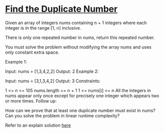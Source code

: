 # [Find the Duplicate Number](https://leetcode.com/problems/find-the-duplicate-number/)

Given an array of integers nums containing n + 1 integers where each integer is in the range [1, n] inclusive.

There is only one repeated number in nums, return this repeated number.

You must solve the problem without modifying the array nums and uses only constant extra space.

Example 1:

Input: nums = [1,3,4,2,2]
Output: 2
Example 2:

Input: nums = [3,1,3,4,2]
Output: 3
Constraints:

1 <= n <= 105
nums.length == n + 1
1 <= nums[i] <= n
All the integers in nums appear only once except for precisely one integer which appears two or more times.
Follow up:

How can we prove that at least one duplicate number must exist in nums?
Can you solve the problem in linear runtime complexity?

Refer to an explain solution [here](https://leetcode.com/problems/find-the-duplicate-number/discuss/515872/PythonJSJavaGoC%2B%2B-O(1)-aux-space-by-hopping.-w-Hint)
